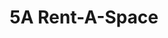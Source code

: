 ---
title: "5A Rent-A-Space"
url: /foster-city/5a-rent-a-space-east-hillsdale-boulevard/
shop: storage rental
---